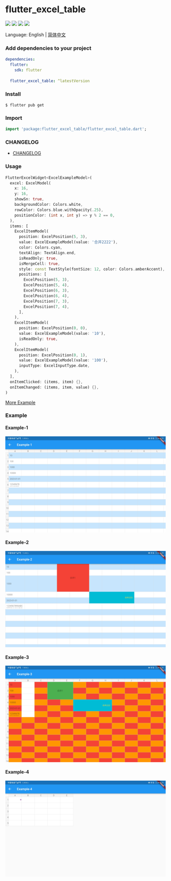 # flutter_excel_table

[![](https://img.shields.io/badge/flutter_excel_table-0.0.3-blue)](https://pub.dartlang.org/packages/flutter_excel_table)
![](https://img.shields.io/badge/Awesome-Flutter-blue)
![](https://img.shields.io/badge/Platform-Android_iOS_Web_Windows_MacOS_Linux-blue)
![](https://img.shields.io/badge/License-MIT-blue)

Language: English | [简体中文](README-ZH.md)

### Add dependencies to your project

```yaml
dependencies:
  flutter:
    sdk: flutter

  flutter_excel_table: ^latestVersion
```

### Install

```shell
$ flutter pub get
```

### Import

```dart
import 'package:flutter_excel_table/flutter_excel_table.dart';
```

### CHANGELOG
- [CHANGELOG](./CHANGELOG.md)

### Usage

```dart
FlutterExcelWidget<ExcelExampleModel>(
  excel: ExcelModel(
    x: 16,
    y: 16,
    showSn: true,
    backgroundColor: Colors.white,
    rowColor: Colors.blue.withOpacity(.25),
    positionColor: (int x, int y) => y % 2 == 0,
  ),
  items: [
    ExcelItemModel(
      position: ExcelPosition(5, 3),
      value: ExcelExampleModel(value: '合并2222'),
      color: Colors.cyan,
      textAlign: TextAlign.end,
      isReadOnly: true,
      isMergeCell: true,
      style: const TextStyle(fontSize: 12, color: Colors.amberAccent),
      positions: [
        ExcelPosition(5, 3),
        ExcelPosition(5, 4),
        ExcelPosition(6, 3),
        ExcelPosition(6, 4),
        ExcelPosition(7, 3),
        ExcelPosition(7, 4),
      ],
    ),
    ExcelItemModel(
      position: ExcelPosition(0, 0),
      value: ExcelExampleModel(value: '10'),
      isReadOnly: true,
    ),
    ExcelItemModel(
      position: ExcelPosition(0, 1),
      value: ExcelExampleModel(value: '100'),
      inputType: ExcelInputType.date,
    ),
  ],
  onItemClicked: (items, item) {},
  onItemChanged: (items, item, value) {},
)
```

[More Example](./example/lib/main.dart)

### Example

#### Example-1
![](img/example-1.jpg)

#### Example-2
![](img/example-2.jpg)

#### Example-3
![](img/example-3.jpg)

#### Example-4
![](img/example-4.jpg)

